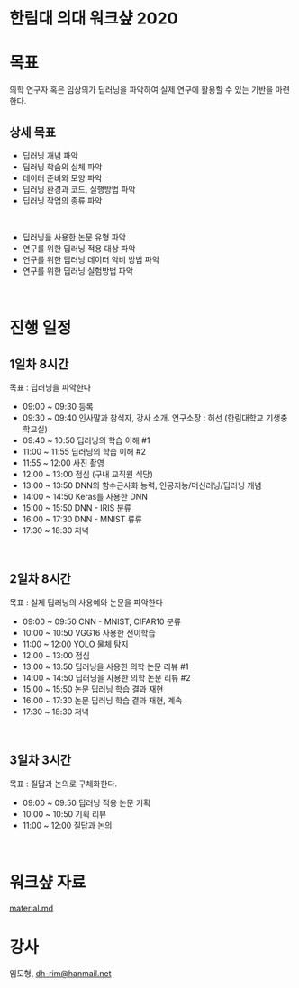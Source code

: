 # 한림대 의대 워크샾 2020

# 목표

의학 연구자 혹은 임상의가 딥러닝을 파악하여 실제 연구에 활용할 수 있는 기반을 마련한다.

## 상세 목표

- 딥러닝 개념 파악
- 딥러닝 학습의 실체 파악
- 데이터 준비와 모양 파악
- 딥러닝 환경과 코드, 실행방법 파악
- 딥러닝 작업의 종류 파악

<br>

- 딥러닝을 사용한 논문 유형 파악
- 연구를 위한 딥러닝 적용 대상 파악
- 연구를 위한 딥러닝 데이터 악비 방법 파악
- 연구를 위한 딥러닝 실험방법 파악

<br>


# 진행 일정

## 1일차 8시간
목표 : 딥러닝을 파악한다

- 09:00 ~ 09:30 등록
- 09:30 ~ 09:40 인사말과 참석자, 강사 소개. 연구소장 : 허선 (한림대학교 기생충학교실)
- 09:40 ~ 10:50 딥러닝의 학습 이해 #1
- 11:00 ~ 11:55 딥러닝의 학습 이해 #2
- 11:55 ~ 12:00 사진 촬영
- 12:00 ~ 13:00 점심 (구내 교직원 식당)
- 13:00 ~ 13:50 DNN의 함수근사화 능력, 인공지능/머신러닝/딥러닝 개념
- 14:00 ~ 14:50 Keras를 사용한 DNN
- 15:00 ~ 15:50 DNN - IRIS 분류
- 16:00 ~ 17:30 DNN - MNIST 류류
- 17:30 ~ 18:30 저녁


<br>

## 2일차 8시간
목표 : 실제 딥러닝의 사용예와 논문을 파악한다

- 09:00 ~ 09:50 CNN - MNIST, CIFAR10 분류
- 10:00 ~ 10:50 VGG16 사용한 전이학습  
- 11:00 ~ 12:00 YOLO 물체 탐지
- 12:00 ~ 13:00 점심
- 13:00 ~ 13:50 딥러닝을 사용한 의학 논문 리뷰 #1
- 14:00 ~ 14:50 딥러닝을 사용한 의학 논문 리뷰 #2
- 15:00 ~ 15:50 논문 딥러닝 학습 결과 재현
- 16:00 ~ 17:30 논문 딥러닝 학습 결과 재현, 계속
- 17:30 ~ 18:30 저녁



<br>

## 3일차 3시간
목표 : 질답과 논의로 구체화한다.

- 09:00 ~ 09:50 딥러닝 적용 논문 기획
- 10:00 ~ 10:50 기획 리뷰
- 11:00 ~ 12:00 질답과 논의




<br>


# 워크샾 자료

[material.md](material.md)


# 강사

임도형, dh-rim@hanmail.net




